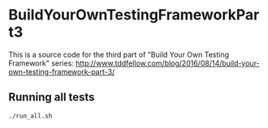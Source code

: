# BuildYourOwnTestingFrameworkPart3

This is a source code for the third part of "Build Your Own Testing Framework" series: http://www.tddfellow.com/blog/2016/08/14/build-your-own-testing-framework-part-3/

## Running all tests

```bash
./run_all.sh
```
